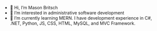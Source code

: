 - 👋 Hi, I’m Mason Britsch
- 👀 I’m interested in administrative software development 
- 🌱 I’m currently learning MERN. I have development experience in C#, .NET, Python, JS, CSS, HTML, MySQL, and MVC Framework.

<!---
SampledGinger22/SampledGinger22 is a ✨ special ✨ repository because its `README.md` (this file) appears on your GitHub profile.
You can click the Preview link to take a look at your changes.
--->
